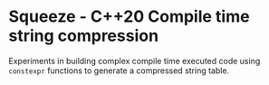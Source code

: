 # Squeeze - C++20 Compile time string compression

Experiments in building complex compile time executed code using
`constexpr` functions to generate a compressed string table.



